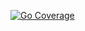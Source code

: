 [![Go Coverage](https://github.com/paullesiak/go-oneresponse/wiki/coverage.svg)](https://raw.githack.com/wiki/paullesiak/go-oneresponse/coverage.html)
